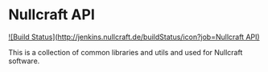 # Nullcraft API

[![Build Status](http://jenkins.nullcraft.de/buildStatus/icon?job=Nullcraft API)](http://jenkins.nullcraft.de/job/Nullcraft%20API/)

This is a collection of common libraries and utils and used for Nullcraft software.